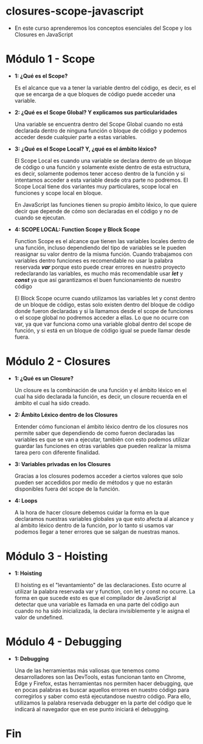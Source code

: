# closures-scope-javascript

- En este curso aprenderemos los conceptos esenciales del Scope y los Closures en JavaScript

##

# Módulo 1 - Scope

- **1: ¿Qué es el Scope?**

  Es el alcance que va a tener la variable dentro del código, es decir, es el que se encarga de a que bloques de código puede acceder una variable.

- **2: ¿Qué es el Scope Global? Y explicamos sus particularidades**

  Una variable se encuentra dentro del Scope Global cuando no está declarada dentro de ninguna función o bloque de código y podemos acceder desde cualquier parte a estas variables.

- **3: ¿Qué es el Scope Local? Y, ¿qué es el ámbito léxico?**

  El Scope Local es cuando una variable se declara dentro de un bloque de código o una función y solamente existe dentro de esta estructura, es decir, solamente podemos tener acceso dentro de la función y si intentamos acceder a esta variable desde otra parte no podremos. El Scope Local tiene dos variantes muy particulares, scope local en funciones y scope local en bloque.

  En JavaScript las funciones tienen su propio ámbito léxico, lo que quiere decir que depende de cómo son declaradas en el código y no de cuando se ejecutan.

- **4: SCOPE LOCAL: Function Scope y Block Scope**

  Function Scope es el alcance que tienen las variables locales dentro de una función, incluso dependiendo del tipo de variables se le pueden reasignar su valor dentro de la misma función. Cuando trabajamos con variables dentro funciones es recomendable no usar la palabra reservada **_var_** porque esto puede crear errores en nuestro proyecto redeclarando las variables, es mucho más recomendable usar **_let_** y **_const_** ya que así garantizamos el buen funcionamiento de nuestro código

  El Block Scope ocurre cuando utilizamos las variables let y const dentro de un bloque de código, estas solo existen dentro del bloque de código donde fueron declaradas y si la llamamos desde el scope de funciones o el scope global no podremos acceder a ellas. Lo que no ocurre con var, ya que var funciona como una variable global dentro del scope de función, y si está en un bloque de código igual se puede llamar desde fuera.

##

# Módulo 2 - Closures

- **1: ¿Qué es un Closure?**

  Un closure es la combinación de una función y el ámbito léxico en el cual ha sido declarada la función, es decir, un closure recuerda en el ámbito el cual ha sido creado.

- **2: Ámbito Léxico dentro de los Closures**

  Entender cómo funcionan el ámbito léxico dentro de los closures nos permite saber que dependiendo de como fueron declaradas las variables es que se van a ejecutar, también con esto podemos utilizar guardar las funciones en otras variables que pueden realizar la misma tarea pero con diferente finalidad.

- **3: Variables privadas en los Closures**

  Gracias a los closures podemos acceder a ciertos valores que solo pueden ser accedidos por medio de métodos y que no estarán disponibles fuera del scope de la función.

- **4: Loops**

  A la hora de hacer closure debemos cuidar la forma en la que declaramos nuestras variables globales ya que esto afecta al alcance y al ámbito léxico dentro de la función, por lo tanto si usamos var podemos llegar a tener errores que se salgan de nuestras manos.

##

# Módulo 3 - Hoisting

- **1: Hoisting**

  El hoisting es el "levantamiento" de las declaraciones. Esto ocurre al utilizar la palabra reservada var y function, con let y const no ocurre. La forma en que sucede esto es que el compilador de JavaScript al detectar que una variable es llamada en una parte del código aun cuando no ha sido inicializada, la declara invisiblemente y le asigna el valor de undefined.

##

# Módulo 4 - Debugging

- **1: Debugging**

  Una de las herramientas más valiosas que tenemos como desarrolladores son las DevTools, estas funcionan tanto en Chrome, Edge y Firefox, estas herramientas nos permiten hacer debugging, que en pocas palabras es buscar aquellos errores en nuestro código para corregirlos y saber como está ejecutandose nuestro código. Para ello, utilizamos la palabra reservada debugger en la parte del código que le indicará al navegador que en ese punto iniciará el debugging.

##

# Fin

##
